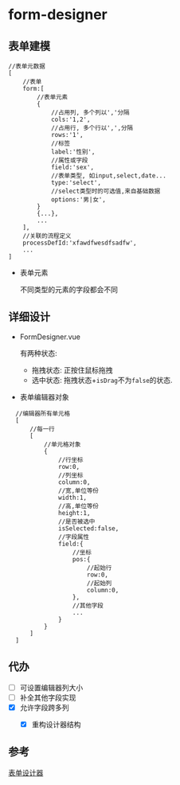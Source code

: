 # form-designer

## 表单建模
```jsonc
//表单元数据
[   
    //表单
    form:[
        //表单元素
        {
            //占用列, 多个列以','分隔
            cols:'1,2',
            //占用行, 多个行以',',分隔
            rows:'1',
            //标签
            label:'性别',
            //属性或字段
            field:'sex',
            //表单类型, 如input,select,date...
            type:'select',
            //select类型时的可选值,来自基础数据
            options:'男|女',
        }
        {...},
        ...
    ],
    //关联的流程定义
    processDefId:'xfawdfwesdfsadfw',
    ...
]
```

* 表单元素

    不同类型的元素的字段都会不同

## 详细设计
* FormDesigner.vue

    有两种状态:
    
    * 拖拽状态: 正按住鼠标拖拽
    * 选中状态: 拖拽状态+`isDrag`不为`false`的状态.
    
* 表单编辑器对象
  
```
  //编辑器所有单元格
  [
      //每一行
      [
          //单元格对象
          {
              //行坐标
              row:0,
              //列坐标
              column:0,
              //宽,单位等份
              width:1,
              //高,单位等份
              height:1,
              //是否被选中
              isSelected:false,
              //字段属性
              field:{
                  //坐标
                  pos:{
                      //起始行
                      row:0,
                      //起始列
                      column:0,
                  },
                  //其他字段
                  ...
              }
          }
      ]
  ]
```
## 代办
- [ ] 可设置编辑器列大小
- [ ] 补全其他字段实现
- [x] 允许字段跨多列
    - [x] 重构设计器结构


## 参考
[表单设计器](http://form.xiaoyaoji.cn/#/zh-CN/)
